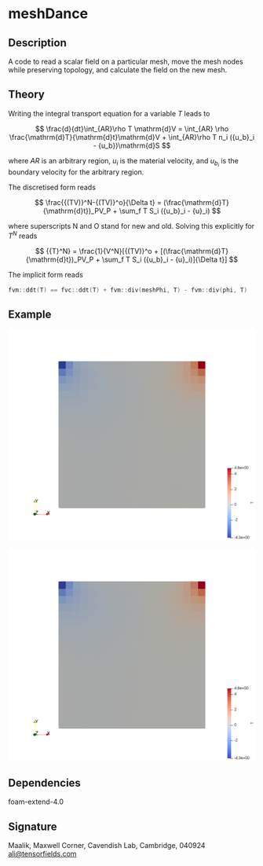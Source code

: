 # meshDance

## Description
A code to read a scalar field on a particular mesh, move the mesh nodes while preserving topology, and calculate the field on the new mesh.

## Theory
Writing the integral transport equation for a variable $T$ leads to

$$
\frac{d}{dt}\int_{AR}\rho T \mathrm{d}V = \int_{AR} \rho \frac{\mathrm{d}T}{\mathrm{d}t}\mathrm{d}V + \int_{AR}\rho T n_i ({u_b}_i - {u_b})\mathrm{d}S
$$

where $AR$ is an arbitrary region, $u_i$ is the material velocity, and ${u_{b_i}}$ is the boundary velocity for the arbitrary region. 
<!--:#and $0$ on the RHS stands for
$\int_{AR} \rho \frac{\mathrm{d}T}{\mathrm{d}t}\mathrm{d}V$, which is $0$, because we are solving for a fixed time, i.e., $t$ does not exist in our problem. -->
The discretised form reads  

$$
\frac{{(TV)}^N-{(TV)}^o}{\Delta t} = (\frac{\mathrm{d}T}{\mathrm{d}t})_PV_P + \sum_f T S_i ({u_b}_i - {u}_i)
$$

where superscripts $\mathrm{N}$ and $\mathrm{O}$ stand for new and old. Solving this explicitly for $T^N$ reads  

$$
{{T}^N} = \frac{1}{V^N}[{(TV)}^o + [(\frac{\mathrm{d}T}{\mathrm{d}t})_PV_P + \sum_f T S_i ({u_b}_i - {u}_i)]{\Delta t}]
$$

The implicit form reads  

```c++
fvm::ddt(T) == fvc::ddt(T) + fvm::div(meshPhi, T) - fvm::div(phi, T)
```

## Example
![](https://github.com/alishayegh/meshDance/blob/master/figures/ALE_cavity_fieldOnly.gif)  

![](https://github.com/alishayegh/meshDance/blob/master/figures/ALE_cavity_fieldOnly.gif)

## Dependencies
foam-extend-4.0

## Signature
Maalik, Maxwell Corner, Cavendish Lab, Cambridge, 040924  
ali@tensorfields.com

